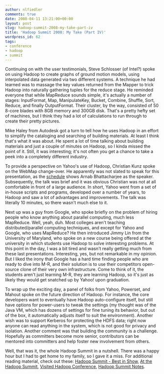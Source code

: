 ```yaml
---
author: nlfiedler
comments: true
date: 2008-04-11 13:21:00+00:00
layout: post
slug: hadoop-summit-2008-my-take-part-iv
title: 'Hadoop Summit 2008: My Take (Part IV)'
wordpress_id: 62
tags:
- conference
- hadoop
- summit
---
```


Continuing on with the user testimonials, Steve Schlosser (of Intel?) spoke on using Hadoop to create graphs of ground motion models, using interpolated data generated via two different systems. A technique he had learned was to massage the key values returned from the Mapper to trick Hadoop into naturally gathering tuples for the reduce stage. He reminded everyone that while MapReduce sounds simple, it's actually a number of stages: InputFormat, Map, ManipulateKey, Bucket, Combine, Shuffle, Sort, Reduce, and finally OutputFormat. Their cluster, by the way, consisted of 50 8-core blades with 8GB memory and 300GB disk. That's a pretty hefty set of machines, but I think they had a lot of calculations to run through to create their pretty pictures.  
  
Mike Haley from Autodesk got a turn to tell how he uses Hadoop in an effort to simplify the cataloging and searching of building materials. At least I think that's what it was about. He spent a lot of time talking about building materials and just a couple of minutes on Hadoop, so I kinda missed the point of it. Still, it was interesting; it's not often you get a chance to take a peek into a completely different industry.  
  
To provide a perspective on Yahoo's use of Hadoop, Christian Kunz spoke on the WebMap change-over. He apparently was not slated to speak for this presentation, as the [schedule](http://developer.yahoo.com/hadoop/summit/) shows Arnab Bhattacharjee as the speaker. Subsequently, the talk was brief and it was obvious Christian was not at all comfortable in front of a large audience. In short, Yahoo went from a set of in-house scripts and programs, developed over a number of years, to Hadoop and saw a lot of advantages and improvements. The talk was literally 10 minutes, so there wasn't much else to it.  
  
Next up was a guy from Google, who spoke briefly on the problem of hiring people who know anything about parallel computing, much less MapReduce. Well, yeah, duh. Most colleges aren't teaching distributed/parallel computing techniques, and except for Yahoo and Google, who uses MapReduce? He then introduced Jimmy Lin from the University of Maryland, who spoke on a new course being offered at the university in which students use Hadoop to solve interesting problems. At this point in the day, I was a bit tired and wasn't really getting much from these last presentations. Interesting, yes, but not remarkable in my opinion. But I liked the irony that Google has a hard time finding people who are ready to dive into M-R, and their solution is to use their competitors open-source clone of their very own infrastructure. Come to think of it, the students aren't just learning M-R, they are learning Hadoop, so it's just as likely they would get snatched up by Yahoo! upon graduation.  
  
To wrap up the exciting day, a panel of folks from Yahoo, Powerset, and Mahout spoke on the future direction of Hadoop. For instance, the core developers want to eventually have Hadoop auto-configure itself, but still have options for power-users to tweak the settings (my thought was of the Java VM, which has dozens of settings for fine tuning its behavior, but out of the box, it automatically adjusts itself to suit the environment). Another wish was to support Kerberos for protecting the HDFS data; right now anyone can read anything in the system, which is not good for privacy and isolation. Another comment was that building the community is a challenge. Hopefully as committers become more senior, contributors can be mentored into committers and help foster new involvement from others.  
  
Well, that was it, the whole Hadoop Summit in a nutshell. There was a happy hour but I had to get home to my family, so I gave it a miss. For additional reading material, check out these: [Hadoop Summit - Best in Show](http://blog.blist.com/index.php/2008/03/26/hadoop-summit-best-in-show/), [At the Hadoop Summit](http://www.csdhead.cs.cmu.edu/blog/2008/03/26/at-the-hadoop-summit/), [Visited Hadoop Conference](http://mikaelronstrom.blogspot.com/2008/03/visited-hadoop-conference.html), [Hadoop Summit Notes](http://parand.com/say/index.php/2008/03/25/hadoop-summit-notes/).
